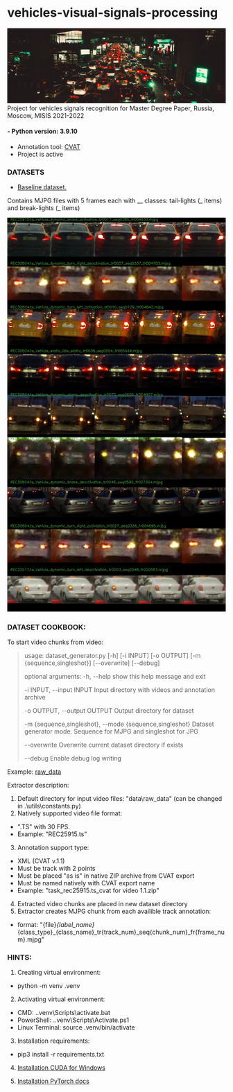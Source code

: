 # vehicles-visual-signals-processing
![Title](https://github.com/nevertheless-ui/vehicles-visual-signals-processing/blob/main/images/title.jpeg)
Project for vehicles signals recognition for Master Degree Paper, Russia, Moscow, MISIS 2021-2022
#### - Python version: 3.9.10
- Annotation tool: [CVAT](https://github.com/openvinotoolkit/cvat)
- Project is active


### DATASETS

- [Baseline dataset.]()

Contains MJPG files with 5 frames each with __ classes: tail-lights (_ items) and break-lights (_ items)

![Example](https://github.com/nevertheless-ui/vehicles-visual-signals-processing/blob/main/images/dataset_sequence_example.jpg)


### DATASET COOKBOOK:

To start video chunks from video:
> usage: dataset_generator.py [-h] [-i INPUT] [-o OUTPUT] [-m {sequence,singleshot}] [--overwrite] [--debug]
>
> optional arguments:
> -h, --help            show this help message and exit
>
> -i INPUT, --input INPUT
>                       Input directory with videos and annotation archive
>
> -o OUTPUT, --output OUTPUT
>                       Output directory for dataset
>
> -m {sequence,singleshot}, --mode {sequence,singleshot}
>                       Dataset generator mode. Sequence for MJPG and singleshot for JPG
>
> --overwrite           Overwrite current dataset directory if exists
>
> --debug               Enable debug log writing

Example: [raw_data]()

Extractor description:
1. Default directory for input video files: "data\raw_data" (can be changed in .\utils\constants.py)
2. Natively supported video file format:
- ".TS" with 30 FPS.
- Example: "REC25915.ts"
3. Annotation support type:
- XML (CVAT v.1.1)
- Must be track with 2 points
- Must be placed "as is" in native ZIP archive from CVAT export
- Must be named natively with CVAT export name
- Example: "task_rec25915.ts_cvat for video 1.1.zip"
4. Extracted video chunks are placed in new dataset directory
5. Extractor creates MJPG chunk from each availible track annotation:
- format: "{file}_{label_name}_{class_type}_{class_name}_tr{track_num}_seq{chunk_num}_fr{frame_num}.mjpg"


### HINTS:
1. Creating virtual environment:
- python -m venv .venv

2. Activating virtual environment:
- CMD: .\.venv\Scripts\activate.bat
- PowerShell: .\.venv\Scripts\Activate.ps1
- Linux Terminal: source .venv/bin/activate

3. Installation requirements:
- pip3 install -r requirements.txt

4. [Installation CUDA for Windows](https://docs.nvidia.com/cuda/cuda-installation-guide-microsoft-windows/index.html)

5. [Installation PyTorch docs](https://pytorch.org/get-started/locally/)
